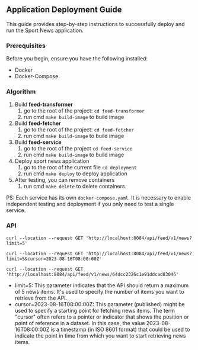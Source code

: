 ## Application Deployment Guide

This guide provides step-by-step instructions to successfully deploy and run the Sport News application.

### Prerequisites

Before you begin, ensure you have the following installed:

- Docker
- Docker-Compose

### Algorithm

1. Build **feed-transformer**
    1. go to the root of the project: ```cd feed-transformer```
    2. run cmd ```make build-image``` to build image
2. Build **feed-fetcher**
    1. go to the root of the project: ```cd feed-fetcher```
    2. run cmd ```make build-image``` to build image
3. Build **feed-service**
    1. go to the root of the project ```cd feed-service```
    2. run cmd ```make build-image``` to build image
4. Deploy sport news application
    1. go to the root of the current file ```cd deployment```
    2. run cmd ```make deploy``` to deploy application
5. After testing, you can remove containers
    1. run cmd ```make delete``` to delete containers

PS: Each service has its own ```docker-compose.yaml```. It is necessary to enable independent testing and deployment if you only need to test a single service.

### API

```text
curl --location --request GET 'http://localhost:8084/api/feed/v1/news?limit=5'

curl --location --request GET 'http://localhost:8084/api/feed/v1/news?limit=5&cursor=2023-08-16T08:00:00Z'

curl --location --request GET 'http://localhost:8084/api/feed/v1/news/64dcc2326c1e91ddcad83046'
```

- limit=5: This parameter indicates that the API should return a maximum of 5 news items. It's used to specify the number of items you want to retrieve from the API.
- cursor=2023-08-16T08:00:00Z: This parameter (published) might be used to specify a starting point for fetching news items. The term "cursor" often refers to a pointer or indicator that shows the position or point of reference in a dataset. In this case, the value 2023-08-16T08:00:00Z is a timestamp (in ISO 8601 format) that could be used to indicate the point in time from which you want to start retrieving news items.

